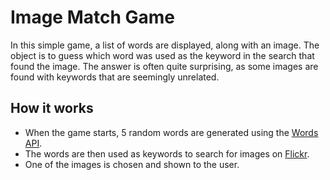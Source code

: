 # Image Match Game
In this simple game, a list of words are displayed, along with an image. The object is to guess which word was used as the keyword in the search that found the image. The answer is often quite surprising, as some images are found with keywords that are seemingly unrelated.

## How it works
- When the game starts, 5 random words are generated using the [Words API](https://www.wordsapi.com/). 
- The words are then used as keywords to search for images on [Flickr](https://www.flickr.com/services/api/).
- One of the images is chosen and shown to the user.
